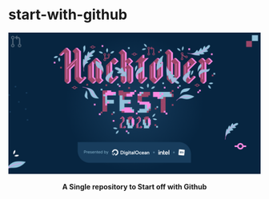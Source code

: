 # start-with-github
![hacktoberfest](Resources/HF2020%20Events%201920x1080%20Centered.png )
<div align="center"> <B>A Single repository to Start off with Github</B></div>
